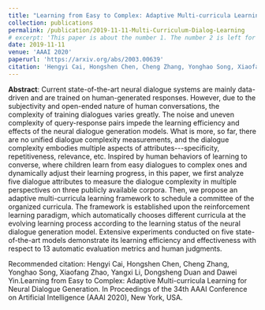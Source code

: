 ```yaml
---
title: "Learning from Easy to Complex: Adaptive Multi-curricula Learning for Neural Dialogue Generation"
collection: publications
permalink: /publication/2019-11-11-Multi-Curriculum-Dialog-Learning
# excerpt: 'This paper is about the number 1. The number 2 is left for future work.'
date: 2019-11-11
venue: 'AAAI 2020'
paperurl: 'https://arxiv.org/abs/2003.00639'
citation: 'Hengyi Cai, Hongshen Chen, Cheng Zhang, Yonghao Song, Xiaofang Zhao, Yangxi Li, Dongsheng Duan and Dawei Yin. Learning from Easy to Complex: Adaptive Multi-curricula Learning for Neural Dialogue Generation. In Proceedings of the 34th AAAI Conference on Artificial Intelligence (AAAI 2020), New York, USA, Feb. 2020.'
---
```


**Abstract**: Current state-of-the-art neural dialogue systems are mainly data-driven and are trained on human-generated responses. However, due to the subjectivity and open-ended nature of human conversations, the complexity of training dialogues varies greatly. The noise and uneven complexity of query-response pairs impede the learning efficiency and effects of the neural dialogue generation models. What is more, so far, there are no unified dialogue complexity measurements, and the dialogue complexity embodies multiple aspects of attributes---specificity, repetitiveness, relevance, etc. Inspired by human behaviors of learning to converse, where children learn from easy dialogues to complex ones and dynamically adjust their learning progress, in this paper, we first analyze five dialogue attributes to measure the dialogue complexity in multiple perspectives on three publicly available corpora. Then, we propose an adaptive multi-curricula learning framework to schedule a committee of the organized curricula. The framework is established upon the reinforcement learning paradigm, which automatically chooses different curricula at the evolving learning process according to the learning status of the neural dialogue generation model. Extensive experiments conducted on five state-of-the-art models demonstrate its learning efficiency and effectiveness with respect to 13 automatic evaluation metrics and human judgments.

<!-- **Motivation**:
-   Training data for neural dialogue models are quite noisy.
-   Learn from clean and easy samples first, and then gradually increase the data complexity. (The spirits of curriculum learning)
-   Organize the curriculum in terms of multiple empirical attributes---specificity, repetitiveness, relevance, etc. -->

<!-- [Download paper here](https://arxiv.org/abs/2003.00639) -->

Recommended citation: Hengyi Cai, Hongshen Chen, Cheng Zhang, Yonghao Song, Xiaofang Zhao, Yangxi Li, Dongsheng Duan and Dawei Yin.Learning from Easy to Complex: Adaptive Multi-curricula Learning for Neural Dialogue Generation. In Proceedings of the 34th AAAI Conference on Artificial Intelligence (AAAI 2020), New York, USA.